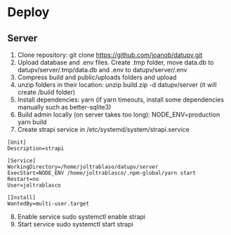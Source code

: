 # Deploy

## Server

1. Clone repository: git clone https://github.com/joanob/datupv.git
2. Upload database and .env files. Create .tmp folder, move data.db to datupv/server/.tmp/data.db and .env to datupv/server/.env
3. Compress build and public/uploads folders and upload
4. unzip folders in their location: unzip build.zip -d datupv/server (it will create /build folder)
5. Install dependencies: yarn (if yarn timeouts, install some dependencies manually such as better-sqlite3)
6. Build admin locally (on server takes too long): NODE_ENV=production yarn build
7. Create strapi service in /etc/systemd/system/strapi.service

```
[Unit]
Description=strapi

[Service]
WorkingDirectory=/home/joltrablaso/datupv/server
ExecStart=NODE_ENV /home/joltrablasco/.npm-global/yarn start
Restart=no
User=joltrablasco

[Install]
WantedBy=multi-user.target
```

8. Enable service sudo systemctl enable strapi
9. Start service sudo systemctl start strapi

